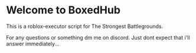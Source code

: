 # Welcome to BoxedHub

This is a roblox-executor script for The Strongest Battlegrounds.

For any questions or something dm me on discord. Just dont expect that i'll answer immediately...